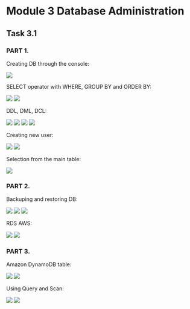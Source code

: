 # Module 3 Database Administration

## Task 3.1

### PART 1. 

Creating DB through the console:

<img src="https://github.com/Yuliia-Sadoma/DevOps_online_Kyiv_2020Q42021Q1/blob/main/m3/task3.1/screenshots/6.PNG?raw=true">

SELECT operator with WHERE, GROUP BY and ORDER BY:

<img src="https://github.com/Yuliia-Sadoma/DevOps_online_Kyiv_2020Q42021Q1/blob/main/m3/task3.1/screenshots/7.PNG?raw=true">

<img src="https://github.com/Yuliia-Sadoma/DevOps_online_Kyiv_2020Q42021Q1/blob/main/m3/task3.1/screenshots/8.PNG?raw=true">

 DDL, DML, DCL:
 
 <img src="https://github.com/Yuliia-Sadoma/DevOps_online_Kyiv_2020Q42021Q1/blob/main/m3/task3.1/screenshots/9.PNG?raw=true">

<img src="https://github.com/Yuliia-Sadoma/DevOps_online_Kyiv_2020Q42021Q1/blob/main/m3/task3.1/screenshots/10.PNG?raw=true">

<img src="https://github.com/Yuliia-Sadoma/DevOps_online_Kyiv_2020Q42021Q1/blob/main/m3/task3.1/screenshots/11.PNG?raw=true">

<img src="https://github.com/Yuliia-Sadoma/DevOps_online_Kyiv_2020Q42021Q1/blob/main/m3/task3.1/screenshots/12.PNG?raw=true">

Creating new user:

<img src="https://github.com/Yuliia-Sadoma/DevOps_online_Kyiv_2020Q42021Q1/blob/main/m3/task3.1/screenshots/20.PNG?raw=true">

<img src="https://github.com/Yuliia-Sadoma/DevOps_online_Kyiv_2020Q42021Q1/blob/main/m3/task3.1/screenshots/13.PNG?raw=true">

Selection from the main table:

<img src="https://github.com/Yuliia-Sadoma/DevOps_online_Kyiv_2020Q42021Q1/blob/main/m3/task3.1/screenshots/14.PNG?raw=true">

### PART 2. 

Backuping and restoring DB:

<img src="https://github.com/Yuliia-Sadoma/DevOps_online_Kyiv_2020Q42021Q1/blob/main/m3/task3.1/screenshots/15.PNG?raw=true">

<img src="https://github.com/Yuliia-Sadoma/DevOps_online_Kyiv_2020Q42021Q1/blob/main/m3/task3.1/screenshots/16.PNG?raw=true">

<img src="https://github.com/Yuliia-Sadoma/DevOps_online_Kyiv_2020Q42021Q1/blob/main/m3/task3.1/screenshots/17.PNG?raw=true">

RDS AWS:

<img src="https://github.com/Yuliia-Sadoma/DevOps_online_Kyiv_2020Q42021Q1/blob/main/m3/task3.1/screenshots/18.PNG?raw=true">

<img src="https://github.com/Yuliia-Sadoma/DevOps_online_Kyiv_2020Q42021Q1/blob/main/m3/task3.1/screenshots/19.PNG?raw=true">

### PART 3. 

Amazon DynamoDB table:

<img src="https://github.com/Yuliia-Sadoma/DevOps_online_Kyiv_2020Q42021Q1/blob/main/m3/task3.1/screenshots/1.PNG?raw=true">

<img src="https://github.com/Yuliia-Sadoma/DevOps_online_Kyiv_2020Q42021Q1/blob/main/m3/task3.1/screenshots/2.PNG?raw=true">

Using Query and Scan:

<img src="https://github.com/Yuliia-Sadoma/DevOps_online_Kyiv_2020Q42021Q1/blob/main/m3/task3.1/screenshots/3.PNG?raw=true">

<img src="https://github.com/Yuliia-Sadoma/DevOps_online_Kyiv_2020Q42021Q1/blob/main/m3/task3.1/screenshots/4.PNG?raw=true">
